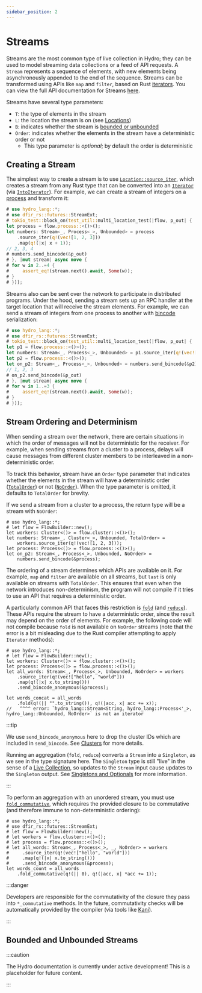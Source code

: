 ```yaml
---
sidebar_position: 2
---
```


# Streams
Streams are the most common type of live collection in Hydro; they can be used to model streaming data collections or a feed of API requests. A `Stream` represents a sequence of elements, with new elements being asynchronously appended to the end of the sequence. Streams can be transformed using APIs like `map` and `filter`, based on Rust [iterators](https://doc.rust-lang.org/beta/std/iter/trait.Iterator.html). You can view the full API documentation for Streams [here](pathname:///rustdoc/hydro_lang/stream/struct.Stream).

Streams have several type parameters:
- `T`: the type of elements in the stream
- `L`: the location the stream is on (see [Locations](../locations/index.md))
- `B`: indicates whether the stream is [bounded or unbounded](./bounded-unbounded.md)
- `Order`: indicates whether the elements in the stream have a deterministic order or not
  - This type parameter is _optional_; by default the order is deterministic

## Creating a Stream
The simplest way to create a stream is to use [`Location::source_iter`](https://hydro.run/rustdoc/hydro_lang/location/trait.Location#method.source_iter), which creates a stream from any Rust type that can be converted into an [`Iterator`](https://doc.rust-lang.org/beta/std/iter/trait.Iterator.html) (via [`IntoIterator`](https://doc.rust-lang.org/std/iter/trait.IntoIterator.html)). For example, we can create a stream of integers on a [process](../locations/processes.md) and transform it:

```rust
# use hydro_lang::*;
# use dfir_rs::futures::StreamExt;
# tokio_test::block_on(test_util::multi_location_test(|flow, p_out| {
let process = flow.process::<()>();
let numbers: Stream<_, Process<_>, Unbounded> = process
    .source_iter(q!(vec![1, 2, 3]))
    .map(q!(|x| x + 1));
// 2, 3, 4
# numbers.send_bincode(&p_out)
# }, |mut stream| async move {
# for w in 2..=4 {
#     assert_eq!(stream.next().await, Some(w));
# }
# }));
```

Streams also can be sent over the network to participate in distributed programs. Under the hood, sending a stream sets up an RPC handler at the target location that will receive the stream elements. For example, we can send a stream of integers from one process to another with [bincode](https://docs.rs/bincode/latest/bincode/) serialization:

```rust
# use hydro_lang::*;
# use dfir_rs::futures::StreamExt;
# tokio_test::block_on(test_util::multi_location_test(|flow, p_out| {
let p1 = flow.process::<()>();
let numbers: Stream<_, Process<_>, Unbounded> = p1.source_iter(q!(vec![1, 2, 3]));
let p2 = flow.process::<()>();
let on_p2: Stream<_, Process<_>, Unbounded> = numbers.send_bincode(&p2);
// 1, 2, 3
# on_p2.send_bincode(&p_out)
# }, |mut stream| async move {
# for w in 1..=3 {
#     assert_eq!(stream.next().await, Some(w));
# }
# }));
```

## Stream Ordering and Determinism
When sending a stream over the network, there are certain situations in which the order of messages will not be deterministic for the receiver. For example, when sending streams from a cluster to a process, delays will cause messages from different cluster members to be interleaved in a non-deterministic order.

To track this behavior, stream have an `Order` type parameter that indicates whether the elements in the stream will have a deterministic order ([`TotalOrder`](pathname:///rustdoc/hydro_lang/stream/struct.TotalOrder)) or not ([`NoOrder`](pathname:///rustdoc/hydro_lang/stream/struct.NoOrder)). When the type parameter is omitted, it defaults to `TotalOrder` for brevity.

If we send a stream from a cluster to a process, the return type will be a stream with `NoOrder`:

```rust,no_run
# use hydro_lang::*;
# let flow = FlowBuilder::new();
let workers: Cluster<()> = flow.cluster::<()>();
let numbers: Stream<_, Cluster<_>, Unbounded, TotalOrder> =
    workers.source_iter(q!(vec![1, 2, 3]));
let process: Process<()> = flow.process::<()>();
let on_p2: Stream<_, Process<_>, Unbounded, NoOrder> =
    numbers.send_bincode(&process);
```

The ordering of a stream determines which APIs are available on it. For example, `map` and `filter` are available on all streams, but `last` is only available on streams with `TotalOrder`. This ensures that even when the network introduces non-determinism, the program will not compile if it tries to use an API that requires a deterministic order.

A particularly common API that faces this restriction is [`fold`](pathname:///rustdoc/hydro_lang/stream/struct.Stream#method.fold) (and [`reduce`](pathname:///rustdoc/hydro_lang/stream/struct.Stream#method.reduce)). These APIs require the stream to have a deterministic order, since the result may depend on the order of elements. For example, the following code will not compile because `fold` is not available on `NoOrder` streams (note that the error is a bit misleading due to the Rust compiler attempting to apply `Iterator` methods):

```compile_fail
# use hydro_lang::*;
# let flow = FlowBuilder::new();
let workers: Cluster<()> = flow.cluster::<()>();
let process: Process<()> = flow.process::<()>();
let all_words: Stream<_, Process<_>, Unbounded, NoOrder> = workers
    .source_iter(q!(vec!["hello", "world"]))
    .map(q!(|x| x.to_string()))
    .send_bincode_anonymous(&process);

let words_concat = all_words
    .fold(q!(|| "".to_string()), q!(|acc, x| acc += x));
//   ^^^^ error: `hydro_lang::Stream<String, hydro_lang::Process<'_>, hydro_lang::Unbounded, NoOrder>` is not an iterator
```

:::tip

We use `send_bincode_anonymous` here to drop the cluster IDs which are included in `send_bincode`. See [Clusters](../locations/clusters.md) for more details.

Running an aggregation (`fold`, `reduce`) converts a `Stream` into a `Singleton`, as we see in the type signature here. The `Singleton` type is still "live" in the sense of a [Live Collection](./index.md), so updates to the `Stream` input cause updates to the `Singleton` output. See [Singletons and Optionals](./singletons-optionals.md) for more information.

:::

To perform an aggregation with an unordered stream, you must use [`fold_commutative`](pathname:///rustdoc/hydro_lang/stream/struct.Stream#method.fold_commutative), which requires the provided closure to be commutative (and therefore immune to non-deterministic ordering):

```rust,no_run
# use hydro_lang::*;
# use dfir_rs::futures::StreamExt;
# let flow = FlowBuilder::new();
# let workers = flow.cluster::<()>();
# let process = flow.process::<()>();
# let all_words: Stream<_, Process<_>, _, NoOrder> = workers
#     .source_iter(q!(vec!["hello", "world"]))
#     .map(q!(|x| x.to_string()))
#     .send_bincode_anonymous(&process);
let words_count = all_words
    .fold_commutative(q!(|| 0), q!(|acc, x| *acc += 1));
```

:::danger

Developers are responsible for the commutativity of the closure they pass into `*_commutative` methods. In the future, commutativity checks will be automatically provided by the compiler (via tools like [Kani](https://github.com/model-checking/kani)).

:::

## Bounded and Unbounded Streams

:::caution

The Hydro documentation is currently under active development! This is a placeholder for future content.

:::
